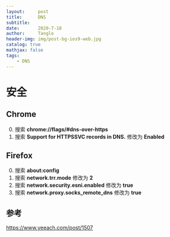```yaml
---
layout:     post
title:      DNS
subtitle:   
date:       2020-7-18
author:     Tangle
header-img: img/post-bg-ios9-web.jpg
catalog: true
mathjax: false
tags:
    - DNS
---
```


# 安全

## Chrome

0. 搜索 **chrome://flags/#dns-over-https**
0. 搜索 **Support for HTTPSSVC records in DNS.** 修改为 **Enabled**

## Firefox

0. 搜索 **about:config**
0. 搜索 **network.trr.mode** 修改为 **2**
0. 搜索 **network.security.esni.enabled** 修改为 **true**
0. 搜索 **network.proxy.socks_remote_dns** 修改为 **true**

## 参考

https://www.yeeach.com/post/1507
